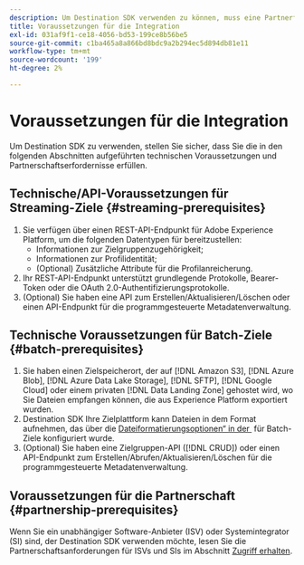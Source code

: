 ```yaml
---
description: Um Destination SDK verwenden zu können, muss eine Partnerfirma die in diesem Dokument aufgeführten Voraussetzungen erfüllen.
title: Voraussetzungen für die Integration
exl-id: 031af9f1-ce18-4056-bd53-199ce8b56be5
source-git-commit: c1ba465a8a866bd8bdc9a2b294ec5d894db81e11
workflow-type: tm+mt
source-wordcount: '199'
ht-degree: 2%

---
```


# Voraussetzungen für die Integration

Um Destination SDK zu verwenden, stellen Sie sicher, dass Sie die in den folgenden Abschnitten aufgeführten technischen Voraussetzungen und Partnerschaftserfordernisse erfüllen.

## Technische/API-Voraussetzungen für Streaming-Ziele {#streaming-prerequisites}

1. Sie verfügen über einen REST-API-Endpunkt für Adobe Experience Platform, um die folgenden Datentypen für bereitzustellen:
   * Informationen zur Zielgruppenzugehörigkeit;
   * Informationen zur Profilidentität;
   * (Optional) Zusätzliche Attribute für die Profilanreicherung.
2. Ihr REST-API-Endpunkt unterstützt grundlegende Protokolle, Bearer-Token oder die OAuth 2.0-Authentifizierungsprotokolle.
3. (Optional) Sie haben eine API zum Erstellen/Aktualisieren/Löschen oder einen API-Endpunkt für die programmgesteuerte Metadatenverwaltung.

## Technische Voraussetzungen für Batch-Ziele {#batch-prerequisites}

1. Sie haben einen Zielspeicherort, der auf [!DNL Amazon S3], [!DNL Azure Blob], [!DNL Azure Data Lake Storage], [!DNL SFTP], [!DNL Google Cloud] oder einem privaten [!DNL Data Landing Zone] gehostet wird, wo Sie Dateien empfangen können, die aus Experience Platform exportiert wurden.
2. Destination SDK Ihre Zielplattform kann Dateien in dem Format aufnehmen, das über die [Dateiformatierungsoptionen“ in der &#x200B;](functionality/destination-server/file-formatting.md) für Batch-Ziele konfiguriert wurde.
3. (Optional) Sie haben eine Zielgruppen-API ([!DNL CRUD]) oder einen API-Endpunkt zum Erstellen/Abrufen/Aktualisieren/Löschen für die programmgesteuerte Metadatenverwaltung.

## Voraussetzungen für die Partnerschaft {#partnership-prerequisites}

Wenn Sie ein unabhängiger Software-Anbieter (ISV) oder Systemintegrator (SI) sind, der Destination SDK verwenden möchte, lesen Sie die Partnerschaftsanforderungen für ISVs und SIs im Abschnitt [Zugriff erhalten](overview.md#get-access).
